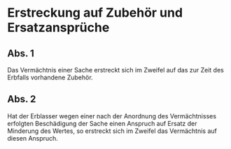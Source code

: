 # Erstreckung auf Zubehör und Ersatzansprüche



## Abs. 1

 Das Vermächtnis einer Sache erstreckt sich im Zweifel auf das zur Zeit des Erbfalls vorhandene Zubehör.

## Abs. 2

 Hat der Erblasser wegen einer nach der Anordnung des Vermächtnisses erfolgten Beschädigung der Sache einen Anspruch auf Ersatz der Minderung des Wertes, so erstreckt sich im Zweifel das Vermächtnis auf diesen Anspruch. 

